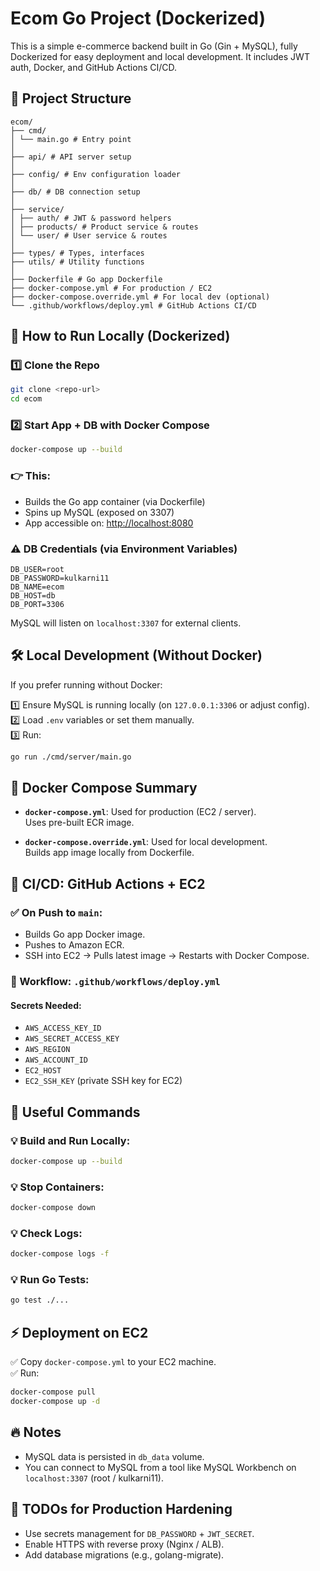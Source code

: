 # Ecom Go Project (Dockerized)

This is a simple e-commerce backend built in Go (Gin + MySQL), fully Dockerized for easy deployment and local development. It includes JWT auth, Docker, and GitHub Actions CI/CD.

## 📂 Project Structure

```
ecom/
├── cmd/
│ └── main.go # Entry point
│
├── api/ # API server setup
│
├── config/ # Env configuration loader
│
├── db/ # DB connection setup
│
├── service/
│ ├── auth/ # JWT & password helpers
│ ├── products/ # Product service & routes
│ └── user/ # User service & routes
│
├── types/ # Types, interfaces
├── utils/ # Utility functions
│
├── Dockerfile # Go app Dockerfile
├── docker-compose.yml # For production / EC2
├── docker-compose.override.yml # For local dev (optional)
└── .github/workflows/deploy.yml # GitHub Actions CI/CD
```

## 🚀 How to Run Locally (Dockerized)

### 1️⃣ Clone the Repo

```bash
git clone <repo-url>
cd ecom
```

### 2️⃣ Start App + DB with Docker Compose

```bash
docker-compose up --build
```

### 👉 This:

- Builds the Go app container (via Dockerfile)
- Spins up MySQL (exposed on 3307)
- App accessible on: [http://localhost:8080](http://localhost:8080)

### ⚠ DB Credentials (via Environment Variables)

```plaintext
DB_USER=root
DB_PASSWORD=kulkarni11
DB_NAME=ecom
DB_HOST=db
DB_PORT=3306
```

MySQL will listen on `localhost:3307` for external clients.

## 🛠 Local Development (Without Docker)

If you prefer running without Docker:

1️⃣ Ensure MySQL is running locally (on `127.0.0.1:3306` or adjust config).  
2️⃣ Load `.env` variables or set them manually.  
3️⃣ Run:

```bash
go run ./cmd/server/main.go
```

## 🐳 Docker Compose Summary

- **`docker-compose.yml`**: Used for production (EC2 / server).  
  Uses pre-built ECR image.

- **`docker-compose.override.yml`**: Used for local development.  
  Builds app image locally from Dockerfile.

## 🚀 CI/CD: GitHub Actions + EC2

### ✅ On Push to `main`:

- Builds Go app Docker image.
- Pushes to Amazon ECR.
- SSH into EC2 → Pulls latest image → Restarts with Docker Compose.

### 📂 Workflow: `.github/workflows/deploy.yml`

#### Secrets Needed:

- `AWS_ACCESS_KEY_ID`
- `AWS_SECRET_ACCESS_KEY`
- `AWS_REGION`
- `AWS_ACCOUNT_ID`
- `EC2_HOST`
- `EC2_SSH_KEY` (private SSH key for EC2)

## 🔑 Useful Commands

### 💡 Build and Run Locally:

```bash
docker-compose up --build
```

### 💡 Stop Containers:

```bash
docker-compose down
```

### 💡 Check Logs:

```bash
docker-compose logs -f
```

### 💡 Run Go Tests:

```bash
go test ./...
```

## ⚡ Deployment on EC2

✅ Copy `docker-compose.yml` to your EC2 machine.  
✅ Run:

```bash
docker-compose pull
docker-compose up -d
```

## 🔥 Notes

- MySQL data is persisted in `db_data` volume.
- You can connect to MySQL from a tool like MySQL Workbench on `localhost:3307` (root / kulkarni11).

## 📝 TODOs for Production Hardening

- Use secrets management for `DB_PASSWORD` + `JWT_SECRET`.
- Enable HTTPS with reverse proxy (Nginx / ALB).
- Add database migrations (e.g., golang-migrate).
